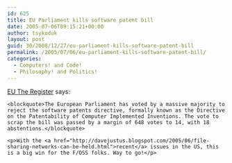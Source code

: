 ```yaml
---
id: 625
title: EU Parliament kills software patent bill
date: 2005-07-06T09:15:21+00:00
author: tsykoduk
layout: post
guid: 30/2008/12/27/eu-parliament-kills-software-patent-bill
permalink: /2005/07/06/eu-parliament-kills-software-patent-bill/
categories:
  - Computers! and Code!
  - Philosophy! and Politics!
---
```

<p><a href="http://www.theregister.co.uk/2005/07/06/eu_bins_swpat/">EU The Register</a> says:</p>


	<blockquote>The European Parliament has voted by a massive majority to reject the software patents directive, formally known as the Directive on the Patentability of Computer Implemented Inventions. The vote to scrap the bill was passed by a margin of 648 votes to 14, with 18 abstentions.</blockquote>

	<p>With the <a href="http://davejustus.blogspot.com/2005/06/file-sharing-networks-can-be-held.html">recent</a> issues in the US, this is a big win for the F/OSS folks. Way to go!</p>